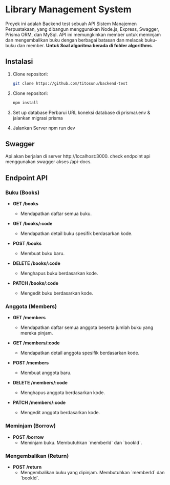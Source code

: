 # Library Management System

Proyek ini adalah Backend test sebuah API Sistem Manajemen Perpustakaan, yang dibangun menggunakan Node.js, Express, Swagger, Prisma ORM, dan MySql. API ini memungkinkan member untuk meminjam dan mengembalikan buku dengan berbagai batasan dan melacak buku-buku dan member. **Untuk Soal algoritma berada di folder algorithms**.

## Instalasi

1. Clone repositori:
   ```sh
   git clone https://github.com/titosunu/backend-test
   ```
2. Clone repositori:
   ```sh
   npm install
   ```
3. Set up database
   Perbarui URL koneksi database di prisma/.env & jalankan migrasi prisma

4. Jalankan Server
   npm run dev

## Swagger

Api akan berjalan di server http://localhost:3000. check endpoint api menggunakan swagger akses /api-docs.

## Endpoint API

### Buku (Books)

- **GET /books**

  - Mendapatkan daftar semua buku.

- **GET /books/:code**

  - Mendapatkan detail buku spesifik berdasarkan kode.

- **POST /books**

  - Membuat buku baru.

- **DELETE /books/:code**

  - Menghapus buku berdasarkan kode.

- **PATCH /books/:code**
  - Mengedit buku berdasarkan kode.

### Anggota (Members)

- **GET /members**

  - Mendapatkan daftar semua anggota beserta jumlah buku yang mereka pinjam.

- **GET /members/:code**

  - Mendapatkan detail anggota spesifik berdasarkan kode.

- **POST /members**

  - Membuat anggota baru.

- **DELETE /members/:code**

  - Menghapus anggota berdasarkan kode.

- **PATCH /members/:code**
  - Mengedit anggota berdasarkan kode.

### Meminjam (Borrow)

- **POST /borrow**
  - Meminjam buku. Membutuhkan \`memberId\` dan \`bookId\`.

### Mengembalikan (Return)

- **POST /return**
  - Mengembalikan buku yang dipinjam. Membutuhkan \`memberId\` dan \`bookId\`.
